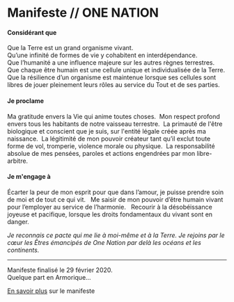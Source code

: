 Manifeste // ONE NATION
=======================

#### Considérant que

Que la Terre est un grand organisme vivant.  
Qu’une infinité de formes de vie y cohabitent en interdépendance.  
Que l’humanité a une influence majeure sur les autres règnes terrestres.  
Que chaque être humain est une cellule unique et individualisée de la Terre.  
Que la résilience d’un organisme est maintenue lorsque ses cellules sont libres de jouer pleinement leurs rôles au service du Tout et de ses parties.

#### Je proclame

Ma gratitude envers la Vie qui anime toutes choses.  
Mon respect profond envers tous les habitants de notre vaisseau terrestre.  
La primauté de l'être biologique et conscient que je suis, sur l'entité légale créée après ma naissance.  
La légitimité de mon pouvoir créateur tant qu’il exclut toute forme de vol, tromperie, violence morale ou physique.  
La responsabilité absolue de mes pensées, paroles et actions engendrées par mon libre-arbitre.

#### Je m'engage à

Écarter la peur de mon esprit pour que dans l’amour, je puisse prendre soin de moi et de tout ce qui vit.  
Me saisir de mon pouvoir d’être humain vivant pour l’employer au service de l’harmonie.   
Recourir à la désobéissance joyeuse et pacifique, lorsque les droits fondamentaux du vivant sont en danger.

_Je reconnais ce pacte qui me lie à moi-même et à la Terre. Je rejoins par le cœur les Êtres émancipés de One Nation par delà les océans et les continents._

---

Manifeste finalisé le 29 février 2020.  
Quelque part en Armorique...

[En savoir plus](./README.md) sur le manifeste